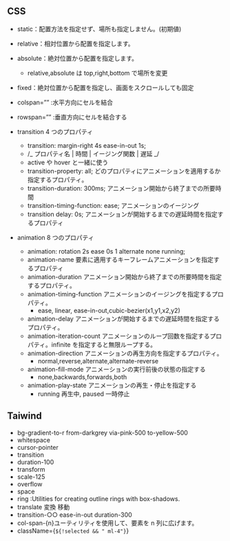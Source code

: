 ## CSS

- static：配置方法を指定せず、場所も指定しません。(初期値)
- relative：相対位置から配置を指定します。
- absolute：絶対位置から配置を指定します。
  - relative,absolute は top,right,bottom で場所を変更
- fixed：絶対位置から配置を指定し、画面をスクロールしても固定
- colspan=”” :水平方向にセルを結合
- rowspan=”” :垂直方向にセルを結合する
- transition 4 つのプロパティ

  - transition: margin-right 4s ease-in-out 1s;
  - /_ プロパティ名 | 時間 | イージング関数 | 遅延 _/
  - active や hover と一緒に使う
  - transition-property: all; どのプロパティにアニメーションを適用するか指定するプロパティ。
  - transition-duration: 300ms; アニメーション開始から終了までの所要時間
  - transition-timing-function: ease; アニメーションのイージング
  - transition delay: 0s; アニメーションが開始するまでの遅延時間を指定するプロパティ

- animation 8 つのプロパティ
  - animation: rotation 2s ease 0s 1 alternate none running;
  - animation-name 要素に適用するキーフレームアニメーションを指定するプロパティ
  - animation-duration アニメーション開始から終了までの所要時間を指定するプロパティ。
  - animation-timing-function アニメーションのイージングを指定するプロパティ。
    - ease, linear, ease-in-out,cubic-bezier(x1,y1,x2,y2)
  - animation-delay アニメーションが開始するまでの遅延時間を指定するプロパティ。
  - animation-iteration-count アニメーションのループ回数を指定するプロパティ。infinite を指定すると無限ループする。
  - animation-direction アニメーションの再生方向を指定するプロパティ。
    - normal,reverse,alternate,alternate-reverse
  - animation-fill-mode アニメーションの実行前後の状態の指定する
    - none,backwards,forwards,both
  - animation-play-state アニメーションの再生・停止を指定する
    - running 再生中, paused 一時停止

## Taiwind

- bg-gradient-to-r from-darkgrey via-pink-500 to-yellow-500
- whitespace
- cursor-pointer
- transition
- duration-100
- transform
- scale-125
- overflow
- space
- ring :Utilities for creating outline rings with box-shadows.
- translate 変換 移動
- transition-○○ ease-in-out duration-300
- col-span-{n}ユーティリティを使用して、要素を n 列に広げます。
- className={`${!selected && " ml-4"}`}
